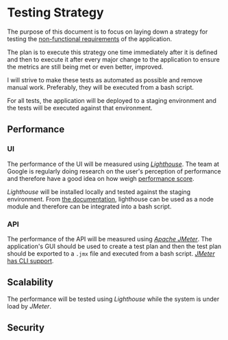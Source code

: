 # Testing Strategy

The purpose of this document is to focus on laying down a strategy for testing the [non-functional
requirements](non-functional-requirements.md) of the application.

The plan is to execute this strategy one time immediately after it is defined and then to execute it
after every major change to the application to ensure the metrics are still being met or even
better, improved.

I will strive to make these tests as automated as possible and remove manual work. Preferably,
they will be executed from a bash script.

For all tests, the application will be deployed to a staging environment and the tests will be
executed against that environment.

## Performance

### UI

The performance of the UI will be measured using
[_Lighthouse_](https://developers.google.com/web/tools/lighthouse/). The team at Google is regularly
doing research on the user's perception of performance and therefore have a good idea on how weigh
[performance
score](https://developer.chrome.com/en/docs/lighthouse/performance/performance-scoring/).

_Lighthouse_ will be installed locally and tested against the staging environment. From
[the documentation](https://github.com/GoogleChrome/lighthouse#using-the-node-cli), lighthouse can
be used as a node module and therefore can be integrated into a bash script.

### API

The performance of the API will be measured using [_Apache JMeter_](http://jmeter.apache.org/). The
application's GUI should be used to create a test plan and then the test plan should  be exported to
a `.jmx` file and executed from a bash script.
[_JMeter_ has CLI support](https://blog.e-zest.com/how-to-run-jmeter-in-non-gui-mode/).

## Scalability

The performance will be tested using _Lighthouse_ while the system is under load by
_JMeter_.

## Security


